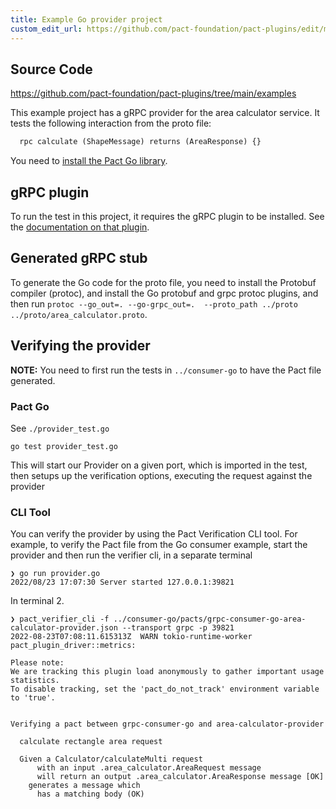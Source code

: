 ```yaml
---
title: Example Go provider project
custom_edit_url: https://github.com/pact-foundation/pact-plugins/edit/main/examples/gRPC/area_calculator/provider-go/README.md
---
```

<!-- This file has been synced from the pact-foundation/pact-plugins repository. Please do not edit it directly. The URL of the source file can be found in the custom_edit_url value above -->

## Source Code

https://github.com/pact-foundation/pact-plugins/tree/main/examples


This example project has a gRPC provider for the area calculator service.
It tests the following interaction from the proto file:

```protobuf
  rpc calculate (ShapeMessage) returns (AreaResponse) {}
```

You need to [install the Pact Go library](https://github.com/pact-foundation/pact-go/tree/2.x.x#installation). 

## gRPC plugin

To run the test in this project, it requires the gRPC plugin to be installed. See the [documentation on that plugin](https://github.com/pactflow/pact-protobuf-plugin#installation).

## Generated gRPC stub

To generate the Go code for the proto file, you need to install the Protobuf compiler (protoc), and install the Go
protobuf and grpc protoc plugins, and then run `protoc --go_out=. --go-grpc_out=.  --proto_path ../proto  ../proto/area_calculator.proto`.

## Verifying the provider

**NOTE:** You need to first run the tests in `../consumer-go` to have the Pact file generated.

### Pact Go

See `./provider_test.go`

`go test provider_test.go`

This will start our Provider on a given port, which is imported in the test, then setups up the verification options, executing the request against the provider

### CLI Tool

You can verify the provider by using the Pact Verification CLI tool. For example, to verify the Pact file from the Go consumer example, start the provider and then run the verifier cli, in a separate terminal

```shell
❯ go run provider.go
2022/08/23 17:07:30 Server started 127.0.0.1:39821
```

In terminal 2.

```shell
❯ pact_verifier_cli -f ../consumer-go/pacts/grpc-consumer-go-area-calculator-provider.json --transport grpc -p 39821
2022-08-23T07:08:11.615313Z  WARN tokio-runtime-worker pact_plugin_driver::metrics: 

Please note:
We are tracking this plugin load anonymously to gather important usage statistics.
To disable tracking, set the 'pact_do_not_track' environment variable to 'true'.


Verifying a pact between grpc-consumer-go and area-calculator-provider

  calculate rectangle area request

  Given a Calculator/calculateMulti request
      with an input .area_calculator.AreaRequest message
      will return an output .area_calculator.AreaResponse message [OK]
    generates a message which
      has a matching body (OK)

```

